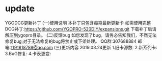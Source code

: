 # update
YGODCG更新补丁
(一)使用说明
本补丁只包含每期最新更新卡
如需使用完整DCG补丁:https://github.com/YGOPRO-520DIY/expansions.git
下载补丁后请解压到ygopro目录。
(二)反馈bug
如您发现了bug，请务必告知我们，不然无法修复bug;对于无法修复的bug将禁止或下架处理。
QQ群:307688884
邮箱:1191818788@qq.com
(三)更新内容
2019.03.24更新
1.旧卡源数:
2.新系列卡:
3.BuG修复:
4.卡表更变:


